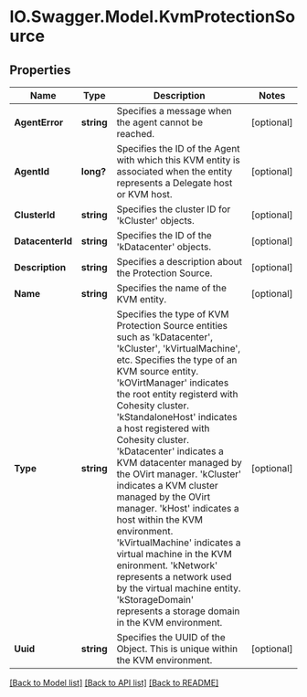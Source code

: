# IO.Swagger.Model.KvmProtectionSource
## Properties

Name | Type | Description | Notes
------------ | ------------- | ------------- | -------------
**AgentError** | **string** | Specifies a message when the agent cannot be reached. | [optional] 
**AgentId** | **long?** | Specifies the ID of the Agent with which this KVM entity is associated when the entity represents a Delegate host or KVM host. | [optional] 
**ClusterId** | **string** | Specifies the cluster ID for &#39;kCluster&#39; objects. | [optional] 
**DatacenterId** | **string** | Specifies the ID of the &#39;kDatacenter&#39; objects. | [optional] 
**Description** | **string** | Specifies a description about the Protection Source. | [optional] 
**Name** | **string** | Specifies the name of the KVM entity. | [optional] 
**Type** | **string** | Specifies the type of KVM Protection Source entities such as &#39;kDatacenter&#39;, &#39;kCluster&#39;, &#39;kVirtualMachine&#39;, etc. Specifies the type of an KVM source entity. &#39;kOVirtManager&#39; indicates the root entity registerd with Cohesity cluster. &#39;kStandaloneHost&#39; indicates a host registered with Cohesity cluster. &#39;kDatacenter&#39; indicates a KVM datacenter managed by the OVirt manager. &#39;kCluster&#39; indicates a KVM cluster managed by the OVirt manager. &#39;kHost&#39; indicates a host within the KVM environment. &#39;kVirtualMachine&#39; indicates a virtual machine in the KVM enironment. &#39;kNetwork&#39; represents a network used by the virtual machine entity. &#39;kStorageDomain&#39; represents a storage domain in the KVM environment. | [optional] 
**Uuid** | **string** | Specifies the UUID of the Object. This is unique within the KVM environment. | [optional] 

[[Back to Model list]](../README.md#documentation-for-models) [[Back to API list]](../README.md#documentation-for-api-endpoints) [[Back to README]](../README.md)

